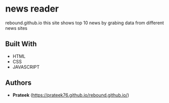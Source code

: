 

# news reader

rebound.github.io
this site shows top 10 news by
grabing data from different news sites


## Built With

* HTML
* CSS
* JAVASCRIPT

## Authors

* **Prateek** (https://prateek76.github.io/rebound.github.io/)
